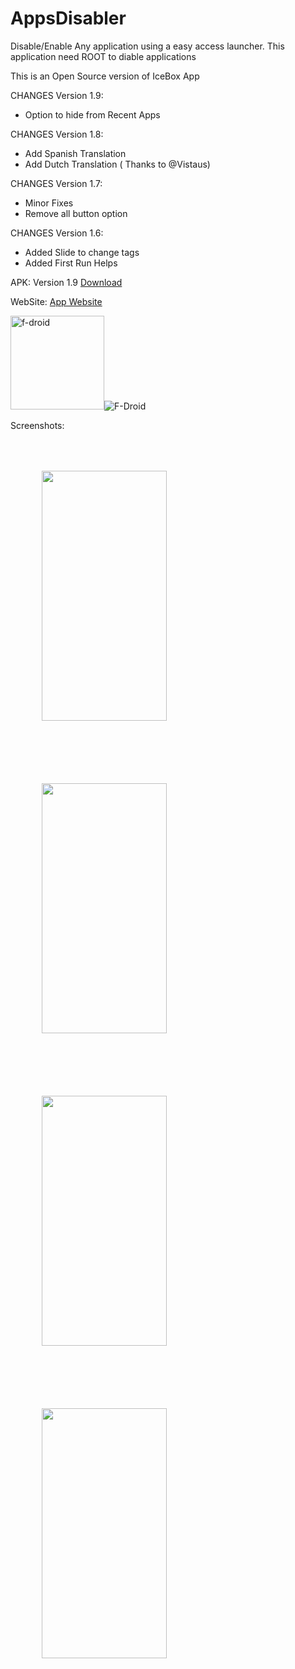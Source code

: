 # AppsDisabler
Disable/Enable Any application using a easy access launcher.
This application need ROOT to diable applications

This is an Open Source version of IceBox App

CHANGES Version 1.9:
* Option to hide from Recent Apps

CHANGES Version 1.8:
* Add Spanish Translation
* Add Dutch Translation ( Thanks to @Vistaus)

CHANGES Version 1.7:
* Minor Fixes
* Remove all button option

CHANGES Version 1.6:
* Added Slide to change tags
* Added First Run Helps


APK: Version 1.9
<a href="../asserts/app_disabler_SIGNED.apk" >Download </a>

WebSite:
<a href="https://www.servoz.tk/app-disabler/" >App Website </a>

<a href="https://f-droid.org/en/packages/com.servoz.appsdisabler/" target="_blank" rel="noopener noreferrer"><img src="https://www.servoz.tk/wp-content/uploads/2020/05/get-it-on.png" alt="f-droid" width="150"/></a><img alt="F-Droid" src="https://img.shields.io/f-droid/v/com.servoz.appsdisabler">



Screenshots:
<div>
  <img src="https://www.servoz.tk/wp-content/uploads/2020/04/settings-576x1024.png" width="200" height="400" style="margin:50px 50px 50px 50px" />
  <img src="https://www.servoz.tk/wp-content/uploads/2020/04/colors-576x1024.png" width="200" height="400" style="margin:50px 50px 50px 50px" />
  <img src="https://www.servoz.tk/wp-content/uploads/2020/04/apps-576x1024.png" width="200" height="400" style="margin:50px 50px 50px 50px" />
  <img src="https://www.servoz.tk/wp-content/uploads/2020/04/main-1-576x1024.png" width="200" height="400" style="margin:50px 50px 50px 50px" />
</div>
